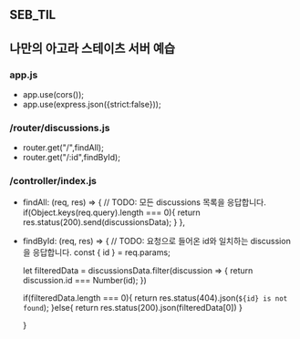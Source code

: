## SEB_TIL

## 나만의 아고라 스테이츠 서버 예습

### app.js
- app.use(cors());
- app.use(express.json({strict:false}));

### /router/discussions.js
- router.get("/",findAll);
- router.get("/:id",findById);

### /controller/index.js
- findAll: (req, res) => {
    // TODO: 모든 discussions 목록을 응답합니다.
    if(Object.keys(req.query).length === 0){
      return res.status(200).send(discussionsData);
    }
  },

- findById: (req, res) => {
    // TODO: 요청으로 들어온 id와 일치하는 discussion을 응답합니다.
    const { id } = req.params;

    let filteredData = discussionsData.filter(discussion => {
      return discussion.id === Number(id);
    })

    if(filteredData.length === 0){
      return res.status(404).json(`${id} is not found`);
    }else{
      return res.status(200).json(filteredData[0])
    }
    
  }



